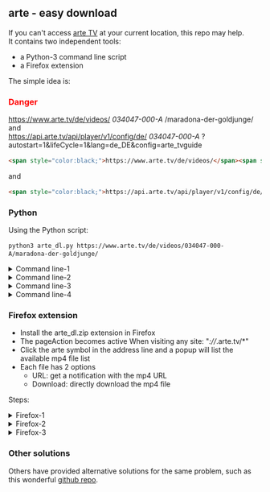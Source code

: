 ## arte - easy download
If you can't access [arte TV](https://www.arte.tv/) at your current location, this repo may help.  
It contains two independent tools:  
- a Python-3 command line script
- a Firefox extension

The simple idea is:
<h3 style="color:#ff0000">Danger</h3>

https://www.arte.tv/de/videos/ *034047-000-A* /maradona-der-goldjunge/
and  
https://api.arte.tv/api/player/v1/config/de/ *034047-000-A* ?autostart=1&lifeCycle=1&amp;lang=de_DE&amp;config=arte_tvguide

```html
<span style="color:black;">https://www.arte.tv/de/videos/</span><span style="color:orange;">034047-000-A</span><span style="color:black;">/maradona-der-goldjunge/</span>
```
and
```html
<span style="color:black;">https://api.arte.tv/api/player/v1/config/de/</span><span style="color:orange;">034047-000-A</span><span style="color:black;">?autostart=1&lifeCycle=1&amp;lang=de_DE&amp;config=arte_tvguide</span>
```


### Python
Using the Python script:

```shell
python3 arte_dl.py https://www.arte.tv/de/videos/034047-000-A/maradona-der-goldjunge/
```

<details><summary>Command line-1</summary>
<p align="center">
<img width="900" height="41" src="img/arte_dl_1.png">
</p>
</details>

<details><summary>Command line-2</summary>
<p align="center">
<img width="900" height="83" src="img/arte_dl_2.png">
</p>
</details>

<details><summary>Command line-3</summary>
<p align="center">
<img width="900" height="184" src="img/arte_dl_3.png">
</p>
</details>

<details><summary>Command line-4</summary>
<p align="center">
<img width="900" height="142" src="img/arte_dl_4a.png">
</p>
</details>

### Firefox extension
- Install the arte_dl.zip extension in Firefox
- The pageAction becomes active When visiting any site: "*://*.arte.tv/*"
- Click the arte symbol in the address line and a popup will list the available mp4 file list
- Each file has 2 options
  - URL: get a notification with the mp4 URL
  - Download: directly download the mp4 file

Steps:

<details><summary>Firefox-1</summary>
<p align="center">
<img width="1011" height="689" src="img/moz_ext_1a.png">
</p>
</details>

<details><summary>Firefox-2</summary>
<p align="center">
<img width="965" height="271" src="img/moz_ext_3.png">
</p>
</details>

<details><summary>Firefox-3</summary>
<p align="center">
<img width="984" height="278" src="img/moz_ext_4.png">
</p>
</details>

<!--
![title](img/arte_dl_title.png)
-->

### Other solutions
Others have provided alternative solutions for the same problem, such as this wonderful [github repo](https://github.com/GuGuss/ARTE-7-Downloader).
